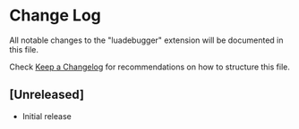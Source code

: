 # Change Log
All notable changes to the "luadebugger" extension will be documented in this file.

Check [Keep a Changelog](http://keepachangelog.com/) for recommendations on how to structure this file.

## [Unreleased]
- Initial release
